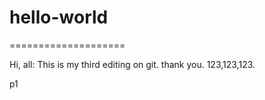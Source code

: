 # hello-world
====================

Hi, all:
This is my third editing on git.
thank you.
123,123,123.

p1
